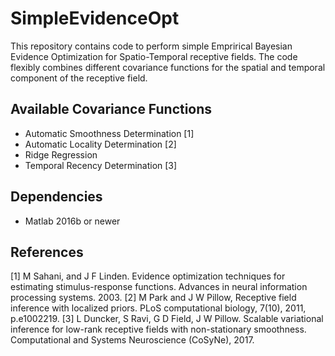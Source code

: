 # SimpleEvidenceOpt

This repository contains code to perform simple Emprirical Bayesian Evidence Optimization for Spatio-Temporal receptive fields. The code flexibly combines different covariance functions for the spatial and temporal component of the receptive field.

## Available Covariance Functions
* Automatic Smoothness Determination [1]
* Automatic Locality Determination [2]
* Ridge Regression 
* Temporal Recency Determination [3]

## Dependencies
* Matlab 2016b or newer


## References
[1] M Sahani, and J F Linden. Evidence optimization techniques for estimating stimulus-response functions. Advances in neural information processing systems. 2003.
[2] M Park and J W Pillow, Receptive field inference with localized priors. PLoS computational biology, 7(10), 2011, p.e1002219.
[3] L Duncker, S Ravi, G D Field, J W Pillow. Scalable variational inference for low-rank receptive fields with non-stationary smoothness.
Computational and Systems Neuroscience (CoSyNe), 2017.
